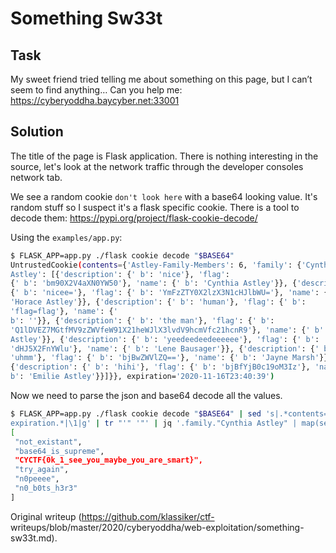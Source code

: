 # Something Sw33t

## Task

My sweet friend tried telling me about something on this page, but I can’t
seem to find anything… Can you help me: https://cyberyoddha.baycyber.net:33001

## Solution

The title of the page is Flask application. There is nothing interesting in
the source, let's look at the network traffic through the developer consoles
network tab.

We see a random cookie `don't look here` with a base64 looking value. It's
random stuff so I suspect it's a flask specific cookie. There is a tool to
decode them: https://pypi.org/project/flask-cookie-decode/

Using the `examples/app.py`:

```bash  
$ FLASK_APP=app.py ./flask cookie decode "$BASE64"  
UntrustedCookie(contents={'Astley-Family-Members': 6, 'family': {'Cynthia
Astley': [{'description': {' b': 'nice'}, 'flag':  
{' b': 'bm90X2V4aXN0YW50'}, 'name': {' b': 'Cynthia Astley'}}, {'description':
{' b': 'nicee='}, 'flag': {' b': 'YmFzZTY0X2lzX3N1cHJlbWU='}, 'name': {' b':
'Horace Astley'}}, {'description': {' b': 'human'}, 'flag': {' b':
'flag=flag'}, 'name': {'  
b': ''}}, {'description': {' b': 'the man'}, 'flag': {' b':
'Q1lDVEZ7MGtfMV9zZWVfeW91X21heWJlX3lvdV9hcmVfc21hcnR9'}, 'name': {' b': 'Rick
Astley'}}, {'description': {' b': 'yeedeedeedeeeeee'}, 'flag': {' b':
'dHJ5X2FnYWlu'}, 'name': {' b': 'Lene Bausager'}}, {'description': {' b':
'uhmm'}, 'flag': {' b': 'bjBwZWVlZQ=='}, 'name': {' b': 'Jayne Marsh'}},
{'description': {' b': 'hihi'}, 'flag': {' b': 'bjBfYjB0c19oM3Iz'}, 'name': {'
b': 'Emilie Astley'}}]}}, expiration='2020-11-16T23:40:39')  
```

Now we need to parse the json and base64 decode all the values.

```bash  
$ FLASK_APP=app.py ./flask cookie decode "$BASE64" | sed 's|.*contents=\(.*\),  
expiration.*|\1|g' | tr "'" '"' | jq '.family."Cynthia Astley" | map(select(.flag." b" != "flag=flag") | .flag." b" | @base64d)'  
[  
 "not_existant",  
 "base64_is_supreme",  
 "CYCTF{0k_1_see_you_maybe_you_are_smart}",  
 "try_again",  
 "n0peeee",  
 "n0_b0ts_h3r3"  
]  
```  

Original writeup (https://github.com/klassiker/ctf-
writeups/blob/master/2020/cyberyoddha/web-exploitation/something-sw33t.md).